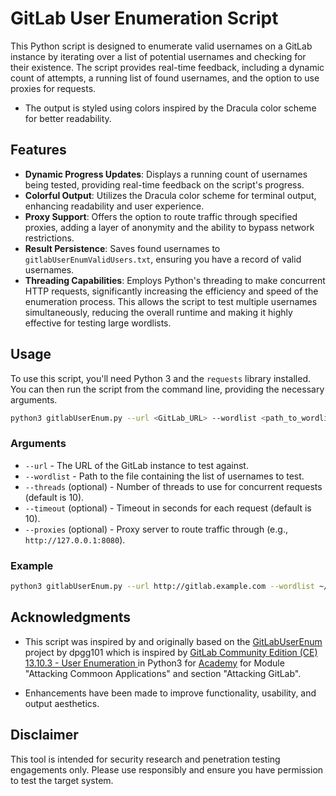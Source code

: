 # GitLab User Enumeration Script

This Python script is designed to enumerate valid usernames on a GitLab instance by iterating over a list of potential usernames and checking for their existence. The script provides real-time feedback, including a dynamic count of attempts, a running list of found usernames, and the option to use proxies for requests. 
- The output is styled using colors inspired by the Dracula color scheme for better readability.

## Features

- **Dynamic Progress Updates**: Displays a running count of usernames being tested, providing real-time feedback on the script's progress.
- **Colorful Output**: Utilizes the Dracula color scheme for terminal output, enhancing readability and user experience.
- **Proxy Support**: Offers the option to route traffic through specified proxies, adding a layer of anonymity and the ability to bypass network restrictions.
- **Result Persistence**: Saves found usernames to `gitlabUserEnumValidUsers.txt`, ensuring you have a record of valid usernames.
- **Threading Capabilities**: Employs Python's threading to make concurrent HTTP requests, significantly increasing the efficiency and speed of the enumeration process. This allows the script to test multiple usernames simultaneously, reducing the overall runtime and making it highly effective for testing large wordlists.


## Usage

To use this script, you'll need Python 3 and the `requests` library installed. You can then run the script from the command line, providing the necessary arguments.

```bash
python3 gitlabUserEnum.py --url <GitLab_URL> --wordlist <path_to_wordlist> [--threads <num_threads>] [--timeout <request_timeout>] [--proxies <proxy_url>]
```

### Arguments

- `--url` - The URL of the GitLab instance to test against.
- `--wordlist` - Path to the file containing the list of usernames to test.
- `--threads` (optional) - Number of threads to use for concurrent requests (default is 10).
- `--timeout` (optional) - Timeout in seconds for each request (default is 10).
- `--proxies` (optional) - Proxy server to route traffic through (e.g., `http://127.0.0.1:8080`).

### Example

```bash
python3 gitlabUserEnum.py --url http://gitlab.example.com --wordlist ~/usernames.txt --proxies http://127.0.0.1:8080
```

## Acknowledgments

- This script was inspired by and originally based on the [GitLabUserEnum](https://github.com/dpgg101/GitLabUserEnum) project by dpgg101 which is inspired by [GitLab Community Edition (CE) 13.10.3 - User Enumeration
](https://www.exploit-db.com/exploits/49821) in Python3 for [Academy](http://academy.hackthebox.com/) for Module "Attacking Commoon Applications" and section "Attacking GitLab".

- Enhancements have been made to improve functionality, usability, and output aesthetics.

## Disclaimer

This tool is intended for security research and penetration testing engagements only. Please use responsibly and ensure you have permission to test the target system.

